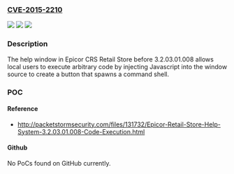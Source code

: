 ### [CVE-2015-2210](https://cve.mitre.org/cgi-bin/cvename.cgi?name=CVE-2015-2210)
![](https://img.shields.io/static/v1?label=Product&message=n%2Fa&color=blue)
![](https://img.shields.io/static/v1?label=Version&message=n%2Fa&color=blue)
![](https://img.shields.io/static/v1?label=Vulnerability&message=n%2Fa&color=brighgreen)

### Description

The help window in Epicor CRS Retail Store before 3.2.03.01.008 allows local users to execute arbitrary code by injecting Javascript into the window source to create a button that spawns a command shell.

### POC

#### Reference
- http://packetstormsecurity.com/files/131732/Epicor-Retail-Store-Help-System-3.2.03.01.008-Code-Execution.html

#### Github
No PoCs found on GitHub currently.

